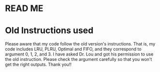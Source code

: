 # READ ME

# Old Instructions used

Please aware that my code follow the old version's instructions. That is, my code includes LRU, PLRU, Optimal and FIFO, and they correspond to argument 0, 1, 2, and 3. 
I have asked Dr. Lou and got his permission to use the old instruction. Please check the argument carefully so that you won't get the right outputs. Thank you!!
